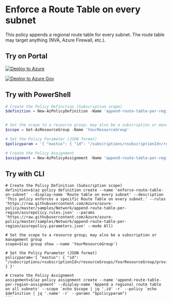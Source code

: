 # Enforce a Route Table on every subnet

This policy appends a regional route table for every subnet. The route table may target anything (NVA, Azure Firewall, etc.).

## Try on Portal

[![Deploy to Azure](http://azuredeploy.net/deploybutton.png)](https://portal.azure.com/#blade/Microsoft_Azure_Policy/CreatePolicyDefinitionBlade/uri/https%3A%2F%2Fraw.githubusercontent.com%2Fedm-ms%2Fazure-policy%2Fmaster%2Fsamples%2FNetwork%2Fappend-route-table-per-region%2Fazurepolicy.json)

[![Deploy to Azure Gov](https://docs.microsoft.com/azure/azure-policy/media/deploy/deployGovbutton.png)](https://portal.azure.us/?#blade/Microsoft_Azure_Policy/CreatePolicyDefinitionBlade/uri/https%3A%2F%2Fraw.githubusercontent.com%2FAzure%2Fazure-policy%2Fmaster%2Fsamples%2FNetwork%2Fappend-route-table-per-region%2Fazurepolicy.json)


## Try with PowerShell

````powershell
# Create the Policy Definition (Subscription scope)
$definition = New-AzPolicyDefinition -Name 'append-route-table-per-region' -DisplayName 'Append route table on every subnet' -description 'This policy appends a specific Route Table on every subnet.' -Policy 'https://raw.githubusercontent.com/Azure/azure-policy/master/samples/Network/append-route-table-per-region/azurepolicy.rules.json' -Parameter 'https://raw.githubusercontent.com/Azure/azure-policy/master/samples/Network/append-route-table-per-region/azurepolicy.parameters.json' -Mode All


# Set the scope to a resource group; may also be a subscription or management group
$scope = Get-AzResourceGroup -Name 'YourResourceGroup'

# Set the Policy Parameter (JSON format)
$policyparam = '{ "eastus": { "id": "/subscriptions/<subscriptionId>/resourceGroups/YourResourceGroup/providers/Microsoft.Network/routeTables/YourTable" } }'

# Create the Policy Assignment
$assignment = New-AzPolicyAssignment -Name 'append-route-table-per-region-assignment' -DisplayName 'Append a regional route table on all subnets' -Scope $scope.ResourceId -PolicyDefinition $definition -PolicyParameter $policyparam
````

## Try with CLI

````cli
# Create the Policy Definition (Subscription scope)
definition=$(az policy definition create --name 'enforce-route-table-on-subnet' --display-name 'Route table on every subnet' --description 'This policy enforces a specific Route Table on every subnet.' --rules 'https://raw.githubusercontent.com/Azure/azure-policy/master/samples/Network/append-route-table-per-region/azurepolicy.rules.json' --params 'https://raw.githubusercontent.com/Azure/azure-policy/master/samples/Network/append-route-table-per-region/azurepolicy.parameters.json' --mode All)

# Set the scope to a resource group; may also be a subscription or management group
scope=$(az group show --name 'YourResourceGroup')

# Set the Policy Parameter (JSON format)
policyparam='{ "eastus": { "id": "/subscriptions/<subscriptionId>/resourceGroups/YourResourceGroup/providers/Microsoft.Network/routeTables/YourTable" } }'

# Create the Policy Assignment
assignment=$(az policy assignment create --name 'append-route-table-per-region-assignment' --display-name 'Append a regional route table on all subnets' --scope `echo $scope | jq '.id' -r` --policy `echo $definition | jq '.name' -r` --params "$policyparam")
```